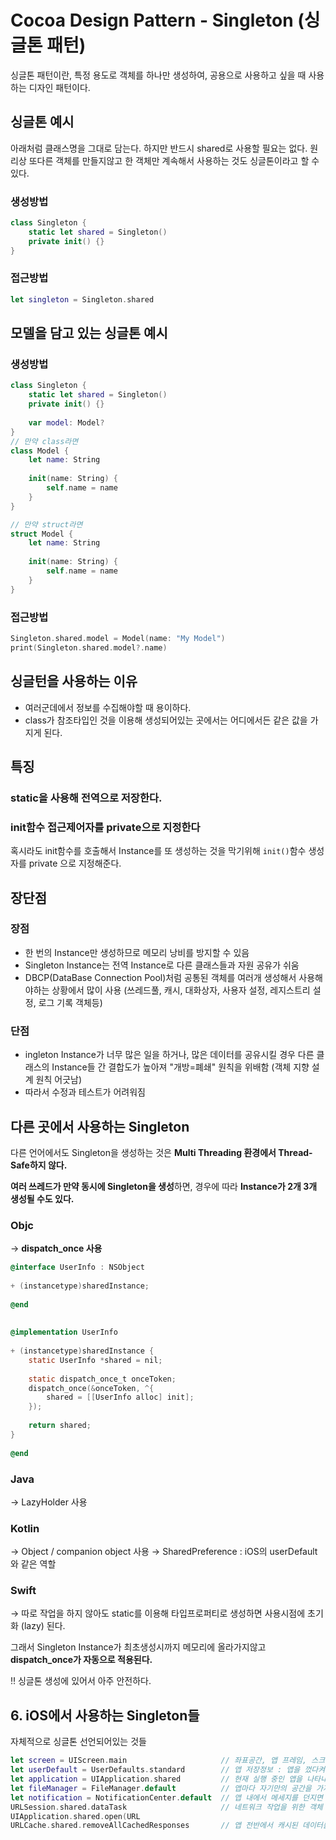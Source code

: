 # Cocoa Design Pattern - Singleton (싱글톤 패턴)

싱글톤 패턴이란, 
특정 용도로 객체를 하나만 생성하여, 공용으로 사용하고 싶을 때 사용하는 디자인 패턴이다.

## 싱글톤 예시

아래처럼 클래스명을 그대로 담는다.
하지만 반드시 shared로 사용할 필요는 없다. 
원리상 또다른 객체를 만들지않고 한 객체만 계속해서 사용하는 것도 싱글톤이라고 할 수 있다.

### 생성방법
```swift
class Singleton {
    static let shared = Singleton()
    private init() {}
}
```
### 접근방법
```swift
let singleton = Singleton.shared
```

## 모델을 담고 있는 싱글톤 예시
### 생성방법

```swift
class Singleton {
    static let shared = Singleton()
    private init() {}
    
    var model: Model?
}
// 만약 class라면
class Model {
    let name: String
    
    init(name: String) {
        self.name = name
    }
}

// 만약 struct라면
struct Model {
    let name: String
    
    init(name: String) {
        self.name = name
    }
}
```

### 접근방법
```swift
Singleton.shared.model = Model(name: "My Model")
print(Singleton.shared.model?.name) 
```

## 싱글턴을 사용하는 이유
- 여러군데에서 정보를 수집해야할 때 용이하다.
- class가 참조타입인 것을 이용해 생성되어있는 곳에서는 어디에서든 같은 값을 가지게 된다.


## 특징

### static을 사용해 전역으로 저장한다. 
### init함수 접근제어자를 private으로 지정한다
혹시라도 init함수를 호출해서 Instance를 또 생성하는 것을 막기위해 
`init()`함수 생성자를 private 으로 지정해준다.

## 장단점

### 장점
- 한 번의 Instance만 생성하므로 메모리 낭비를 방지할 수 있음
- Singleton Instance는 전역 Instance로 다른 클래스들과 자원 공유가 쉬움
- DBCP(DataBase Connection Pool)처럼 공통된 객체를 여러개 생성해서 사용해야하는 상황에서 많이 사용 (쓰레드풀, 캐시, 대화상자, 사용자 설정, 레지스트리 설정, 로그 기록 객체등)
### 단점
- ingleton Instance가 너무 많은 일을 하거나, 많은 데이터를 공유시킬 경우 다른 클래스의 Instance들 간 결합도가 높아져 "개방=폐쇄" 원칙을 위배함 (객체 지향 설계 원칙 어긋남)
- 따라서 수정과 테스트가 어려워짐

## 다른 곳에서 사용하는 Singleton
다른 언어에서도 Singleton을 생성하는 것은 **Multi Threading 환경에서 Thread-Safe하지 않다.**

**여러 쓰레드가 만약 동시에 Singleton을 생성**하면, 경우에 따라 **Instance가 2개 3개 생성될 수도 있다.**

### Objc

→ **dispatch_once 사용**

```objectivec
@interface UserInfo : NSObject
 
+ (instancetype)sharedInstance;
 
@end
 
 
@implementation UserInfo
 
+ (instancetype)sharedInstance {
    static UserInfo *shared = nil;
 
    static dispatch_once_t onceToken;
    dispatch_once(&onceToken, ^{
        shared = [[UserInfo alloc] init];
    });
 
    return shared;
}
 
@end
```

### Java

→ LazyHolder 사용

### Kotlin

→ Object / companion object 사용
→ SharedPreference : iOS의 userDefault와 같은 역할

### Swift

→ 따로 작업을 하지 않아도 static를 이용해 타입프로퍼티로 생성하면 사용시점에 초기화 (lazy) 된다.

그래서 Singleton Instance가 최초생성시까지 메모리에 올라가지않고  **dispatch_once가 자동으로 적용된다.** 

‼️ 싱글톤 생성에 있어서 아주 안전하다.


## 6. iOS에서 사용하는 Singleton들

자체적으로 싱글톤 선언되어있는 것들

```swift
let screen = UIScreen.main                     // 좌표공간, 앱 프레임, 스크린경계, 기기화면의 배율 (스케일)
let userDefault = UserDefaults.standard        // 앱 저장정보 : 앱을 껐다켜도 저장됨
let application = UIApplication.shared         // 현재 실행 중인 앱을 나타내는 객체
let fileManager = FileManager.default          // 앱마다 자기만의 공간을 가지고 있는데, 이 공간을 관리하는 매니저
let notification = NotificationCenter.default  // 앱 내에서 메세지를 던지면 아무데서나 이 메세지를 받을 수 있게 하는 역할
URLSession.shared.dataTask                     // 네트워크 작업을 위한 객체
UIApplication.shared.open(URL
URLCache.shared.removeAllCachedResponses       // 앱 전반에서 캐시된 데이터를 공유하고 관리
```
